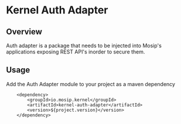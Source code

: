# Kernel Auth Adapter

## Overview
Auth adapter is a package that needs to be injected into Mosip's applications exposing REST API's inorder to secure them.

## Usage
Add the Auth Adapter module to your project as a maven dependency
```
	<dependency>
   		<groupId>io.mosip.kernel</groupId>
   		<artifactId>kernel-auth-adapter</artifactId>
   		<version>${project.version}</version>
   	</dependency>
```
